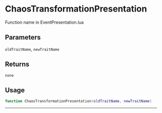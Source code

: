 # ChaosTransformationPresentation
Function name in EventPresentation.lua
## Parameters
`oldTraitName`, `newTraitName`
## Returns
`none`
## Usage
```lua
function ChaosTransformationPresentation(oldTraitName, newTraitName)
```
---
